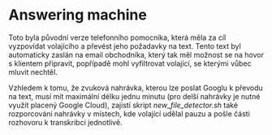 # Answering machine

Toto byla původní verze telefonního pomocníka, která měla za cíl vyzpovídat volajícího a převést jeho požadavky na text. Tento text byl automaticky zaslán na email obchodníka, který tak měl možnost se na hovor s klientem připravit, popřípadě mohl vyfiltrovat volající, se kterými vůbec mluvit nechtěl.

Vzhledem k tomu, že zvuková nahrávka, kterou lze poslat Googlu k převodu na text, musí mít maximální délku jednu minutu (pro delší nahrávky je nutné využít placený Google Cloud), zajistí skript *new_file_detector.sh* také rozporcování nahrávky v místech, kde volající udělal pauzu a pošle části rozhovoru k transkribci jednotlivě.
